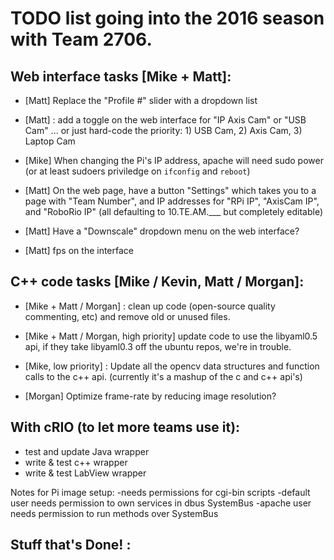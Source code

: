 # TODO list going into the 2016 season with Team 2706.

## Web interface tasks [Mike + Matt]:

- [Matt] Replace the "Profile #" slider with a dropdown list

- [Matt] : add a toggle on the web interface for "IP Axis Cam" or "USB Cam" ... or just hard-code the priority: 1) USB Cam, 2) Axis Cam, 3) Laptop Cam

- [Mike] When changing the Pi's IP address, apache will need sudo power (or at least sudoers priviledge on `ifconfig` and `reboot`)

- [Matt] On the web page, have a button "Settings" which takes you to a page with "Team Number", and IP addresses for "RPi IP", "AxisCam IP", and "RoboRio IP" (all defaulting to 10.TE.AM.___ but completely editable)

- [Matt] Have a "Downscale" dropdown menu on the web interface?

- [Matt] fps on the interface




## C++ code tasks [Mike / Kevin, Matt / Morgan]:


- [Mike + Matt / Morgan] : clean up code (open-source quality commenting, etc) and remove old or unused files.

- [Mike + Matt / Morgan, high priority] update code to use the libyaml0.5 api, if they take libyaml0.3 off the ubuntu repos, we're in trouble.

- [Mike, low priority] : Update all the opencv data structures and function calls to the c++ api. (currently it's a mashup of the c and c++ api's)

- [Morgan] Optimize frame-rate by reducing image resolution?


## With cRIO (to let more teams use it):
- test and update Java wrapper
- write & test c++ wrapper
- write & test LabView wrapper

Notes for Pi image setup:
-needs permissions for cgi-bin scripts
-default user needs permission to own services in dbus SystemBus
-apache user needs permission to run methods over SystemBus


## Stuff that's Done! :
